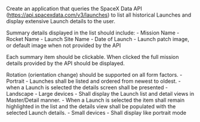 Create an application that queries the SpaceX Data API (https://api.spacexdata.com/v3/launches) to list all historical Launches and display extensive Launch details to the user.

Summary details displayed in the list should include:
	- Mission Name
	- Rocket Name
	- Launch Site Name
	- Date of Launch
	- Launch patch image, or default image when not provided by the API

Each summary item should be clickable. When clicked the full mission details provided by the API should be displayed.

Rotation (orientation change) should be supported on all form factors.
	- Portrait 
		- Launches shall be listed and ordered from newest to oldest.
		- when a Launch is selected the details screen shall be presented
	- Landscape
		- Large devices 
			- Shall display the Launch list and detail views in Master/Detail manner. 
			- When a Launch is selected the item shall remain highlighted in the list and the details view shall be populated with the selected Launch details.
		- Small devices
			- Shall display like portrait mode


